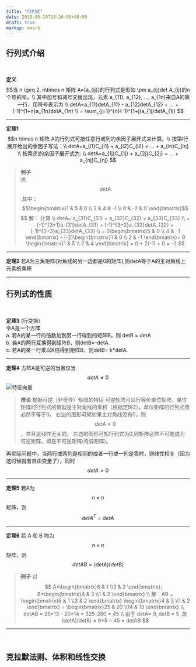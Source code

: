 ```yaml
---
title: "行列式"  
date: 2019-09-10T10:26:05+08:00  
draft: true  
markup: mmark
---
```


## 行列式介绍
<br>

**定义** $$当 n \geq 2, n\times n 矩阵 A=[a_{ij}]的行列式是形如 \pm a_{ij}det A_{ij}的n个项的和，\\
其中加号和减号交替出现，元素 a_{11}, a_{12}, ..., a_{1n}来自A的第一行，用符号表示为 \\
detA=a_{11}detA_{11} - a_{12}detA_{12} + ... + (-1)^{1+n}a_{1n}detA_{1n} \\
= \sum_{j=1}^{n}(-1)^{1+j}a_{1j}detA_{1j} 
$$

---
**定理1** $$n \times n 矩阵 A的行列式可按任意行或列的余因子展开式来计算。\\
按第i行展开给出的余因子写法：\\
detA=a_{i1}C_{i1} + a_{i2}C_{i2} + ... + a_{in}C_{in} \\
按第j列的余因子展开式为: \\
detA=a_{1j}C_{1j} + a_{2j}C_{2j} + ... + a_{nj}C_{nj}
$$

> **例子**  
求$$detA$$,其中：
$$\begin{bmatrix}1 & 5 & 0 \\ 2 & 4 & -1 \\ 0 & -2 & 0 \end{bmatrix}$$
$$
解： 计算 \\
detA= a_{31}C_{31} + a_{32}C_{32} + a_{33}C_{33} \\
=(-1)^{3+1}a_{31}detA_{31} + (-1)^{3+2}a_{32}detA_{32} + (-1)^{3+3}a_{33}detA_{33} \\ 
= 0\begin{bmatrix}5 & 0 \\ 4 & -1  \end{bmatrix} - (-2)\begin{bmatrix}1 & 0 \\ 2 & -1  \end{bmatrix}+ 0 \begin{bmatrix}1 & 5 \\ 2 & 4  \end{bmatrix} = 0 + 2(-1) + 0 = -2
$$

---

**定理2** 若A为三角矩阵(对角线的另一边都是0的矩阵),则detA等于A的主对角线上元素的乘积

---

## 行列式的性质
<br>

**定理3** (行变换)  
令A是一个方阵  
a. 若A的某一行的倍数加到另一行得到的矩阵B，则 detB = detA  
b. 若A的两行互换得到矩阵B，则detB=-detA.  
c. 若A的某一行乘以K倍得到矩阵B，则detB= k*detA.  

---

**定理4** 方阵A是可逆的当且仅当 $$detA \ne 0$$ 
![特征向量](/linear_algebra/3_1.png)
> **推论** 根据可逆（非奇异）矩阵的特征 可逆矩阵可以行等价单位矩阵，单位矩阵的行列式的值就是主对角线的乘积（根据定理2），单位矩阵的行列式值必然不等于0。
右边的图形可知如果主对角线没有0，则$$detA \ne 0$$，并且是线性无关的。
左边的图形可知行列式为0,则矩阵必然不可能成为可逆矩阵，即是不可逆矩阵(奇异矩阵)。

再实际问题中，当两行或两列是相同的或者一行或一列是零时，则线性相关（因为这时候就有自由变量了），同时$$detA=0$$

---

**定理5** 若A为$$n \times n $$矩阵，则 $$det A^{T} = det A$$

---

**定理6** 若 A 和 B 均为 $$ n \times n$$矩阵，则$$ detAB = (detA)(detB) $$
> **例子** 对$$
A=\begin{bmatrix}6 & 1 \\3 & 2 \end{bmatrix}， B=\begin{bmatrix}4 & 3 \\1 & 2 \end{bmatrix} \\
解：AB = \begin{bmatrix}6 & 1 \\3 & 2 \end{bmatrix} \begin{bmatrix}4 & 3 \\1 & 2 \end{bmatrix} = \begin{bmatrix}25 & 20 \\14 & 13 \end{bmatrix} \\
detAB = 25*13 - 20*14 = 325-280 = 45 \\
由于 detA= 9, detB = 5 ,故
(detA)(detB) = 9*5 = 45 = detAB
$$

---
<br>

## 克拉默法则、体积和线性交换
